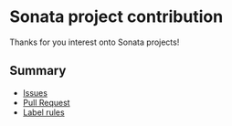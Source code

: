 # Sonata project contribution

Thanks for you interest onto Sonata projects!

## Summary

* [Issues]()
* [Pull Request]()
* [Label rules]()
